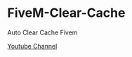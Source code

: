 # FiveM-Clear-Cache

Auto Clear Cache Fivem

[Youtube Channel](https://www.youtube.com/c/NeyRox_WZ)
